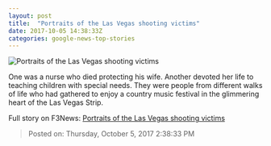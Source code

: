 ```yaml
---
layout: post
title:  "Portraits of the Las Vegas shooting victims"
date: 2017-10-05 14:38:33Z
categories: google-news-top-stories
---
```


![Portraits of the Las Vegas shooting victims](http://i2.cdn.cnn.com/cnnnext/dam/assets/171002171816-las-vegas-shooting-victim-rachael-parker-super-tease.jpg)

One was a nurse who died protecting his wife. Another devoted her life to teaching children with special needs. They were people from different walks of life who had gathered to enjoy a country music festival in the glimmering heart of the Las Vegas Strip.


Full story on F3News: [Portraits of the Las Vegas shooting victims](http://www.f3nws.com/n/yBusnG)

> Posted on: Thursday, October 5, 2017 2:38:33 PM
